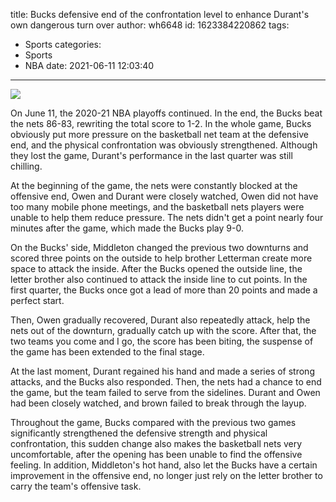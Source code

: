title: Bucks defensive end of the confrontation level to enhance Durant's own dangerous turn over
author: wh6648
id: 1623384220862
tags: 
- Sports
categories: 
- Sports
- NBA
date: 2021-06-11 12:03:40
---
![](https://p9.itc.cn/q_70/images01/20210611/334dae6d21724313b0a246c63c7021e4.jpeg)


On June 11, the 2020-21 NBA playoffs continued. In the end, the Bucks beat the nets 86-83, rewriting the total score to 1-2. In the whole game, Bucks obviously put more pressure on the basketball net team at the defensive end, and the physical confrontation was obviously strengthened. Although they lost the game, Durant's performance in the last quarter was still chilling.

At the beginning of the game, the nets were constantly blocked at the offensive end, Owen and Durant were closely watched, Owen did not have too many mobile phone meetings, and the basketball nets players were unable to help them reduce pressure. The nets didn't get a point nearly four minutes after the game, which made the Bucks play 9-0.

On the Bucks' side, Middleton changed the previous two downturns and scored three points on the outside to help brother Letterman create more space to attack the inside. After the Bucks opened the outside line, the letter brother also continued to attack the inside line to cut points. In the first quarter, the Bucks once got a lead of more than 20 points and made a perfect start.

Then, Owen gradually recovered, Durant also repeatedly attack, help the nets out of the downturn, gradually catch up with the score. After that, the two teams you come and I go, the score has been biting, the suspense of the game has been extended to the final stage.

At the last moment, Durant regained his hand and made a series of strong attacks, and the Bucks also responded. Then, the nets had a chance to end the game, but the team failed to serve from the sidelines. Durant and Owen had been closely watched, and brown failed to break through the layup.

Throughout the game, Bucks compared with the previous two games significantly strengthened the defensive strength and physical confrontation, this sudden change also makes the basketball nets very uncomfortable, after the opening has been unable to find the offensive feeling. In addition, Middleton's hot hand, also let the Bucks have a certain improvement in the offensive end, no longer just rely on the letter brother to carry the team's offensive task.

